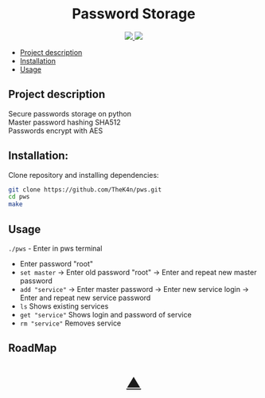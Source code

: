 <h1 align="center">Password Storage</h1>

<p align="center">
  <a href="https://github.com/TheK4n">
    <img src="https://img.shields.io/github/followers/TheK4n?label=Follow&style=social">
  </a>
  <a href="https://github.com/TheK4n/pws">
    <img src="https://img.shields.io/github/stars/TheK4n/pws?style=social">
  </a>
</p>


* [Project description](#chapter-0)
* [Installation](#chapter-1)
* [Usage](#chapter-2)


<a id="chapter-0"></a>
## Project description 

Secure passwords storage on python\
Master password hashing SHA512\
Passwords encrypt with AES



<a id="chapter-1"></a>
## Installation:

Clone repository and installing dependencies:

```bash
git clone https://github.com/TheK4n/pws.git
cd pws
make
```


<a id="chapter-2"></a>
## Usage

```./pws``` - Enter in pws terminal

* Enter password "root"
* ```set master``` -> Enter old password "root" -> Enter and repeat new master password
* ```add "service"``` -> Enter master password -> Enter new service login -> Enter and repeat new service password
* ```ls``` Shows existing services
* ```get "service"``` Shows login and password of service
* ```rm "service"``` Removes service


## RoadMap


<h1 align="center"><a href="#top">▲</a></h1>
